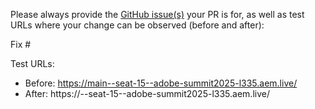 Please always provide the [GitHub issue(s)](../issues) your PR is for, as well as test URLs where your change can be observed (before and after):

Fix #<gh-issue-id>

Test URLs:
- Before: https://main--seat-15--adobe-summit2025-l335.aem.live/
- After: https://<branch>--seat-15--adobe-summit2025-l335.aem.live/
